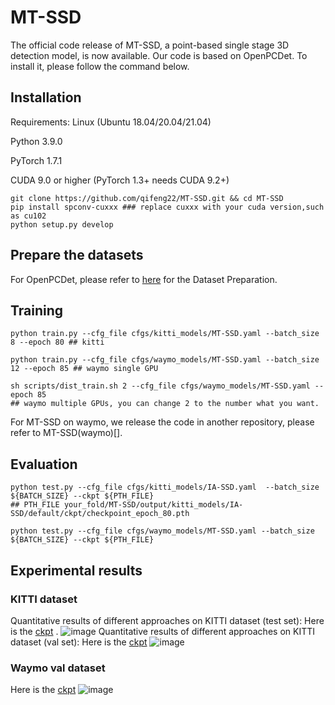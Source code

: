 # MT-SSD
The official code release of MT-SSD, a point-based single stage 3D detection model, is now available. Our code is based on OpenPCDet. To install it, please follow the command below.
## Installation
Requirements:
Linux (Ubuntu 18.04/20.04/21.04)

Python 3.9.0

PyTorch 1.7.1

CUDA 9.0 or higher (PyTorch 1.3+ needs CUDA 9.2+)
```
git clone https://github.com/qifeng22/MT-SSD.git && cd MT-SSD
pip install spconv-cuxxx ### replace cuxxx with your cuda version,such as cu102
python setup.py develop
```
## Prepare the datasets
For OpenPCDet, please refer to [here](https://github.com/open-mmlab/OpenPCDet/blob/master/docs/GETTING_STARTED.md) for the Dataset Preparation.

## Training
```
python train.py --cfg_file cfgs/kitti_models/MT-SSD.yaml --batch_size 8 --epoch 80 ## kitti

python train.py --cfg_file cfgs/waymo_models/MT-SSD.yaml --batch_size 12 --epoch 85 ## waymo single GPU

sh scripts/dist_train.sh 2 --cfg_file cfgs/waymo_models/MT-SSD.yaml --epoch 85   
## waymo multiple GPUs, you can change 2 to the number what you want.
```
For MT-SSD on waymo, we release the code in another repository, please refer to MT-SSD(waymo)[].
## Evaluation
```
python test.py --cfg_file cfgs/kitti_models/IA-SSD.yaml  --batch_size ${BATCH_SIZE} --ckpt ${PTH_FILE}   
## PTH_FILE your_fold/MT-SSD/output/kitti_models/IA-SSD/default/ckpt/checkpoint_epoch_80.pth

python test.py --cfg_file cfgs/waymo_models/MT-SSD.yaml --batch_size ${BATCH_SIZE} --ckpt ${PTH_FILE} 
```
## Experimental results
### KITTI dataset
Quantitative results of different approaches on KITTI dataset (test set):
Here is the [ckpt](https://pan.baidu.com/s/1T34YnBAoF-uBbySxu7j27g?pwd=xwd8) .
![image](https://github.com/qifeng22/MT-SSD/assets/57132534/ae91d19a-30e4-4a80-98ae-d468664097bd)
Quantitative results of different approaches on KITTI dataset (val set):
Here is the [ckpt](https://pan.baidu.com/s/17gX0JqmvF36L7pVgmMncjQ?pwd=9l5x)
![image](https://github.com/qifeng22/MT-SSD/assets/57132534/d5533808-88c2-417a-bb6d-ca32d4d42542)
### Waymo val dataset
Here is the [ckpt](https://pan.baidu.com/s/1nMdQ7wtcR078uThnQu_Zcg?pwd=4y8f)
![image](https://github.com/qifeng22/MT-SSD/assets/57132534/361c4b84-fa9d-459a-9611-b967dfb50660)



